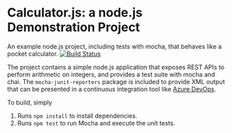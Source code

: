 Calculator.js: a node.js Demonstration Project
==============================================
An example node.js project, including tests with mocha, that behaves like
a pocket calculator.
[![Build Status](https://dev.azure.com/sekharmeesala/PartsUnlimited/_apis/build/status/jaggu28083.calculator?branchName=master)](https://dev.azure.com/sekharmeesala/PartsUnlimited/_build/latest?definitionId=3&branchName=master)

The project contains a simple node.js application that exposes REST APIs
to perform arithmetic on integers, and provides a test suite with mocha
and chai.  The `mocha-junit-reporters` package is included to provide XML
output that can be presented in a continuous integration tool like
[Azure DevOps](https://azure.com/devops).

To build, simply

1. Runs `npm install` to install dependencies.
2. Runs `npm test` to run Mocha and execute the unit tests.

